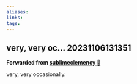 ```yaml
---
aliases: 
links: 
tags: 
---
```

## very, very oc... 20231106131351

**Forwarded from [sublimeclemency 🎄](https://t.me/sublimeclemency)**

very, very occasionally.
